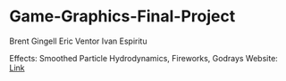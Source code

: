 # Game-Graphics-Final-Project
Brent Gingell
Eric Ventor
Ivan Espiritu

Effects: Smoothed Particle Hydrodynamics, Fireworks, Godrays
Website: <a href="https://bgingell.github.io/Game-Graphics-Final-Project">Link</a>
